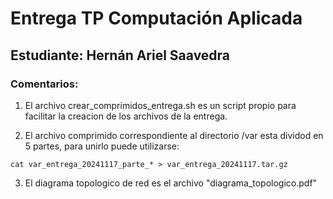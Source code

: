 # Entrega TP Computación Aplicada

## Estudiante: Hernán Ariel Saavedra

### Comentarios:

1) El archivo crear_comprimidos_entrega.sh es un script propio para facilitar la creacion de los archivos de la entrega.

2) El archivo comprimido correspondiente al directorio /var esta dividod en 5 partes, para unirlo puede utilizarse:

```
cat var_entrega_20241117_parte_* > var_entrega_20241117.tar.gz
```
3) El diagrama topologico de red es el archivo "diagrama_topologico.pdf"

